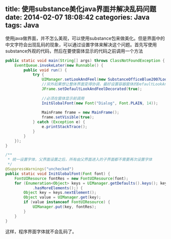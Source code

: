 title: 使用substance美化java界面并解决乱码问题
date: 2014-02-07 18:08:42
categories: Java
tags: Java
---

使用java做界面，并不怎么美观，可以使用substance包来做美化。但是界面中的中文字符会出现乱码的现象，可以通过设置字体来解决这个问题。首先写使用substance外观的代码，然后在要使窗体显示的代码之前调用一个方法

<!-- more -->

```java
public static void main(String[] args) throws ClassNotFoundException {
	EventQueue.invokeLater(new Runnable() {
		public void run() {
			try {
				UIManager.setLookAndFeel(new SubstanceOfficeBlue2007LookAndFeel());
				//另外如果想让整体界面变得协调，最好设置容器窗体的DefaultLookAndFeelDecorated属性为true。
				JFrame.setDefaultLookAndFeelDecorated(true);
				
				//必须在窗体显示前调用
				InitGlobalFont(new Font("Dialog", Font.PLAIN, 14));  
				 
				MainFrame frame = new MainFrame();
				frame.setVisible(true);
			} catch (Exception e) {
				e.printStackTrace();
			}
		}
	});
}

/**
 * 统一设置字体，父界面设置之后，所有由父界面进入的子界面都不需要再次设置字体
 */
@SuppressWarnings("unchecked")
public static void InitGlobalFont(Font font) {
	FontUIResource fontRes = new FontUIResource(font);
	for (Enumeration<Object> keys = UIManager.getDefaults().keys(); keys
			.hasMoreElements();) {
		Object key = keys.nextElement();
		Object value = UIManager.get(key);
		if (value instanceof FontUIResource) {
			UIManager.put(key, fontRes);
		}
	}
}  
```
这样，程序界面字体就不会乱码了。
